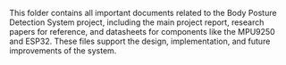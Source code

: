 This folder contains all important documents related to the Body Posture Detection System project, including the main project report, research papers for reference, and datasheets for components like the MPU9250 and ESP32. These files support the design, implementation, and future improvements of the system.

